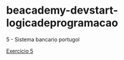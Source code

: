 # beacademy-devstart-logicadeprogramacao

5 - Sistema bancario portugol

 [Exercicio 5](./exercicio5.por)